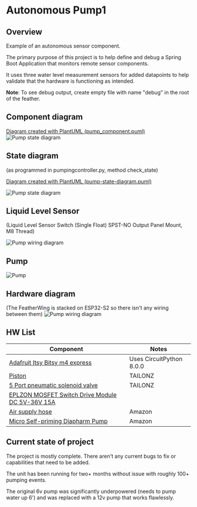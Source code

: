 # Autonomous Pump1

## Overview
Example of an autonomous sensor component.

The primary purpose of this project is to help define and debug a Spring Boot Application that monitors remote sensor components.

It uses three water level measurement sensors for added datapoints to help validate that the hardware is functioning as intended.

**Note**: To see debug output, create empty file with name "debug" in the root of the feather.

## Component diagram
[Diagram created with PlantUML (pump_component.puml) ](https://plantuml.com/)
![Pump state diagram](documentation/pump_component.png?raw=true)


## State diagram 
(as programmed in pumpingcontroller.py, method check_state)

[Diagram created with PlantUML (pump-state-diagram.puml) ](https://plantuml.com/)

![Pump state diagram](documentation/pump-state-diagram.png?raw=true)

## Liquid Level Sensor
(Liquid Level Sensor Switch (Single Float) SPST-NO Output Panel Mount, M8 Thread)


![Pump wiring diagram](documentation/59630-1-T-02-A.jpg?raw=true)

## Pump
![Pump](documentation/51wQLqJQSUL._AC_SX569_.jpg?raw=true)

## Hardware diagram
(The FeatherWing is stacked on ESP32-S2 so there isn't any wiring between them)
![Pump wiring diagram](documentation/pump_Sketch_bb.jpg?raw=true)

## HW List

| Component                                                                                                                              | Notes                    |
|----------------------------------------------------------------------------------------------------------------------------------------|--------------------------|
| [Adafruit Itsy Bitsy m4 express]([https://www.adafruit.com/product/5000](https://www.adafruit.com/product/3800))                                    | Uses CircuitPython 8.0.0 |
| [Piston](https://www.amazon.com/dp/B08CZ3WP1Q?smid=A37DFQ476WZ5XM&ref_=chk_typ_imgToDp&th=1) | TAILONZ|
| [5 Port pneumatic solenoid valve]([https://www.adafruit.com/product/4409](https://www.amazon.com/dp/B081PTW87K?psc=1&ref=ppx_yo2ov_dt_b_product_details)) |TAILONZ| 
| [EPLZON MOSFET Switch Drive Module DC 5V-36V 15A](https://www.amazon.com/dp/B09LLR675M?psc=1&ref=ppx_yo2ov_dt_b_product_details)                             |
| [Air supply hose](https://www.amazon.com/dp/B07R4ZT2BC?psc=1&ref=ppx_yo2ov_dt_b_product_details)                      | Amazon  |
| [Micro Self-priming Diapharm Pump](https://www.amazon.com/gp/product/B09ZX4TFNG/ref=ppx_yo_dt_b_asin_title_o07_s00?ie=UTF8&psc=1)      | Amazon  |


## Current state of project
The project is mostly complete. There aren't any current bugs to fix or capabilities that need to be added.

The unit has been running for two+ months without issue with roughly 100+ pumping events.

The original 6v pump was significantly underpowered (needs to pump water up 6') and was replaced with a 12v pump that works flawlessly.
